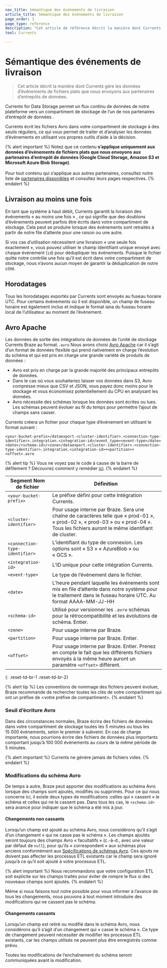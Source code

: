 ```yaml
---
nav_title: Sémantique des événements de livraison
article_title: Sémantique des événements de livraison
page_order: 3
page_type: reference
description: "Cet article de référence décrit la manière dont Currents gère les données d’événements de fichiers plats que nous envoyons aux partenaires d’entrepôts de données."
tool: Currents

---
```


# Sémantique des événements de livraison

> Cet article décrit la manière dont Currents gère les données d’événements de fichiers plats que nous envoyons aux partenaires d’entrepôts de données.

Currents for Data Storage permet un flux continu de données de notre plateforme vers un compartiment de stockage de l’un de nos partenaires d’entrepôt de données []({{site.baseurl}}/user_guide/data_and_analytics/braze_currents/available_partners/).

Currents écrit les fichiers Avro dans votre compartiment de stockage à des seuils réguliers, ce qui vous permet de traiter et d’analyser les données d’événements en utilisant vos propres outils d’aide à la décision.

{% alert important %}
Notez que ce contenu **s’applique uniquement aux données d’événements de fichiers plats que nous envoyons aux partenaires d’entrepôt de données (Google Cloud Storage, Amazon S3 et Microsoft Azure Blob Storage)**. <br><br>Pour tout contenu qui s’applique aux autres partenaires, consultez notre liste de [partenaires disponibles]({{site.baseurl}}/user_guide/data_and_analytics/braze_currents/available_partners/) et consultez leurs pages respectives.
{% endalert %}


## Livraison au moins une fois

En tant que système à haut débit, Currents garantit la livraison des événements « au moins une fois » , ce qui signifie que des doublons d’événements peuvent parfois être écrits dans votre compartiment de stockage. Cela peut se produire lorsque des événements sont retraités à partir de notre file d’attente pour une raison ou une autre.

Si vos cas d’utilisation nécessitent une livraison « une seule fois exactement », vous pouvez utiliser le champ Identifiant unique envoyé avec chaque événement (`id`) pour dédupliquer les événements. Puisque le fichier quitte notre contrôle une fois qu’il est écrit dans votre compartiment de stockage, nous n’avons aucun moyen de garantir la déduplication de notre côté.

## Horodatages

Tous les horodatages exportés par Currents sont envoyés au fuseau horaire UTC. Pour certains événements où il est disponible, un champ de fuseau horaire est également inclus et indique le format iana du fuseau horaire local de l’utilisateur au moment de l’événement.

## Avro Apache

Les données de sortie des intégrations de données de l’unité de stockage Currents Braze au format.`.avro` Nous avons choisi [Avro Apache](https://avro.apache.org/) car il s’agit d’un format de données flexible qui prend nativement en charge l’évolution du schéma et qui est pris en charge une grande variété de produits de données : 

- Avro est pris en charge par la grande majorité des principaux entrepôts de données.
- Dans le cas où vous souhaiteriez laisser vos données dans S3, Avro compresse mieux que CSV et JSON, vous payez donc moins pour le stockage et vous économisez potentiellement du CPU en analysant les données.
- Avro nécessite des schémas lorsque les données sont écrites ou lues. Les schémas peuvent évoluer au fil du temps pour permettre l’ajout de champs sans casser.

Currents créera un fichier pour chaque type d’événement en utilisant le format suivant :

```
<your-bucket-prefix>/dataexport.<cluster-identifier>.<connection-type-identifier>.integration.<integration-id>/event_type=<event-type>/date=<date>/<schema-id>/<zone>/dataexport.<cluster-identifier>.<connection-type-identifier>.integration.<integration-id>+<partition>+<offset>.avro
```

{% alert tip %}
Vous ne voyez pas le code à cause de la barre de défilement ? Découvrez comment y remédier [ici]({{site.baseurl}}/help/help_articles/docs/scroll_bar_overlap/).
{% endalert %}

|Segment Nom de fichier |Définition|
|---|---|
| `<your-bucket-prefix>` | Le préfixe défini pour cette Intégration Currents. |
| `<cluster-identifier>` | Pour usage interne par Braze. Sera une chaîne de caractères telle que « prod-01 », « prod-02 », « prod-03 » ou « prod-04 ». Tous les fichiers auront le même identifiant de cluster.|
| `<connection-type-identifier>` | L’identifiant du type de connexion. Les options sont « S3 » « AzureBlob » ou « GCS ». |
| `<integration-id>` | L’ID unique pour cette intégration Currents. |
| `<event-type>` | Le type de l’événement dans le fichier. |
| `<date>` | L’heure pendant laquelle les événements sont mis en file d’attente dans notre système pour le traitement dans le fuseau horaire UTC. Au format AAAA-MM-JJ-HH |
| `<schema-id>` | Utilisé pour versionner les `.avro` schémas pour la rétrocompatibilité et les évolutions de schéma. Entier. |
| `<zone>` | Pour usage interne par Braze. |
| `<partition>` | Pour usage interne par Braze. Entier. |
| `<offset>`| Pour usage interne par Braze. Entier. Prenez en compte le fait que les différents fichiers envoyés à la même heure auront un paramètre `<offset>` différent. |
{: .reset-td-br-1 .reset-td-br-2}

{% alert tip %}
Les conventions de nommage des fichiers peuvent évoluer, Braze recommande de rechercher toutes les clés de votre compartiment qui ont un préfixe de &lt;votre préfixe de compartiment&gt;.
{% endalert %}

### Seuil d’écriture Avro

Dans des circonstances normales, Braze écrira des fichiers de données dans votre compartiment de stockage toutes les 5 minutes ou tous les 15 000 événements, selon le premier à subvenir. En cas de charge importante, nous pourrions écrire des fichiers de données plus importants comportant jusqu’à 100 000 événements au cours de la même période de 5 minutes.

{% alert important %}
Currents ne génére jamais de fichiers vides.
{% endalert %}

### Modifications du schéma Avro

De temps à autre, Braze peut apporter des modifications au schéma Avro lorsque des champs sont ajoutés, modifiés ou supprimés. Pour ce qui nous concerne ici, il existe deux types de modifications :celles qui « cassent » le schéma et celles qui ne le cassent pas. Dans tous les cas, le `<schema-id>` sera avancé pour indiquer que le schéma a été mis à jour.

#### Changements non cassants

Lorsqu’un champ est ajouté au schéma Avro, nous considérons qu’il s’agit d’un changement « qui ne casse pas le schéma ». Les champs ajoutés seront toujours des champs Avro « facultatifs » (c.-à-d., avec une valeur par défaut de `null`), pour qu’ils « correspondent » aux schémas plus anciens conformément aux [Spécifications de schémas Avro](http://avro.apache.org/docs/current/spec.html#schema+resolution). Ces ajouts ne doivent pas affecter les processus ETL existants car le champ sera ignoré jusqu’à ce qu’il soit ajouté à votre processus ETL. 

{% alert important %}
Nous recommandons que votre configuration ETL soit explicite sur les champs traités pour éviter de rompre le flux si des nouveaux champs sont ajoutés.
{% endalert %}

Même si nous faisons tout notre possible pour vous informer à l’avance de tous les changements, nous pouvons à tout moment introduire des modifications qui ne cassent pas le schéma.

#### Changements cassants

Lorsqu’un champ est retiré ou modifié dans le schéma Avro, nous considérons qu’il s’agit d’un changement qui « casse le schéma ». Ce type de changement peuvent nécessiter de modifier les processus ETL existants, car les champs utilisés ne peuvent plus être enregistrés comme prévu.

Toutes les modifications de l’enchaînement du schéma seront communiquées avant la modification.
